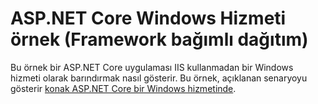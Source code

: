 # <a name="aspnet-core-windows-service-sample-framework-dependent-deployment"></a>ASP.NET Core Windows Hizmeti örnek (Framework bağımlı dağıtım)

Bu örnek bir ASP.NET Core uygulaması IIS kullanmadan bir Windows hizmeti olarak barındırmak nasıl gösterir. Bu örnek, açıklanan senaryoyu gösterir [konak ASP.NET Core bir Windows hizmetinde](https://docs.microsoft.com/aspnet/core/host-and-deploy/windows-service).
